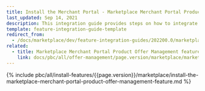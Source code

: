```yaml
---
title: Install the Merchant Portal - Marketplace Merchant Portal Product Offer Management feature
last_updated: Sep 14, 2021
description: This integration guide provides steps on how to integrate the Marketplace Merchant Portal Product Offer Management feature into a Spryker project.
template: feature-integration-guide-template
redirect_from:
  - /docs/marketplace/dev/feature-integration-guides/202200.0/marketplace-merchant-portal-product-offer-management-feature-integration.html
related:
  - title: Marketplace Merchant Portal Product Offer Management feature walkthrough
    link: docs/pbc/all/offer-management/page.version/marketplace/marketplace-merchant-portal-product-offer-management-feature-overview.html
---
```


{% include pbc/all/install-features/{{page.version}}/marketplace/install-the-marketplace-merchant-portal-product-offer-management-feature.md %} <!-- To edit, see /_includes/pbc/all/install-features/202311.0/marketplace/install-the-marketplace-merchant-portal-product-offer-management-feature.md -->
